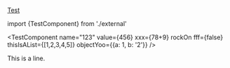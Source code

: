 [Test](./Test.md)

import {TestComponent} from './external'

<TestComponent name="123" value={456} xxx={78+9} rockOn fff={false} thisIsAList={[1,2,3,4,5]} objectYoo={{a: 1, b: '2'}} />

<TestComponent name="123">
    <TestComponent/>
</TestComponent>

This is <MyLink/> a line.